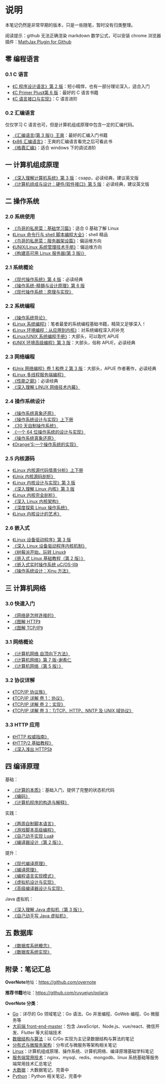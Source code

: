 # 说明

本笔记仍然是非常早期的版本，只是一些随笔，暂时没有归类整理。

阅读提示：github 无法正确渲染 markdown 数学公式，可以安装 chrome 浏览器插件：[MathJax Plugin for Github](https://chrome.google.com/webstore/detail/mathjax-plugin-for-github/ioemnmodlmafdkllaclgeombjnmnbima/related)

## 零 编程语言

### 0.1 C 语言

- [《C 程序设计语言》第 2 版](https://book.douban.com/subject/1139336/)：短小精悍，也有一部分理论深入，适合入门
- [《C Primer Plus》第 6 版](https://book.douban.com/subject/26792521/)：最好的 C 语言书籍
- [《C 语言接口与实现》](https://book.douban.com/subject/26771060/)：C 语言进阶

### 0.2 汇编语言

仅仅学习 C 语言也可，但是计算机组成原理中包含一定的汇编代码。

- [《汇编语言(第 3 版)》王爽](https://book.douban.com/subject/25726019/)：最好的汇编入门书籍
- [《x86 汇编语言》](https://book.douban.com/subject/20492528/)：王爽的汇编语言看完之后可看此书
- [《格蠹汇编》](https://book.douban.com/subject/22994051/)：适合 windows 下的调试进阶

## 一 计算机组成原理

- [《深入理解计算机系统》第 3 版](https://book.douban.com/subject/26912767/)：csapp，必读经典，建议英文版
- [《计算机组成与设计：硬件/软件接口》第 5 版](https://book.douban.com/subject/26604008/)：必读经典，建议英文版

## 二 操作系统

### 2.0 系统使用

- [《鸟哥的私房菜：基础学习篇》](https://book.douban.com/subject/4889838/)：适合 0 基础了解 Linux
- [《Linux 命令行与 shell 脚本编程大全》](https://book.douban.com/subject/26854226/)：shell 精品
- [《鸟哥的私房菜：服务器架设篇》](https://book.douban.com/subject/10794788/)：偏运维方向
- [《UNIX/Linux 系统管理技术手册》](https://book.douban.com/subject/10747453/)：偏运维方向
- [《构建高可用 Linux 服务器(第 3 版)》](https://book.douban.com/subject/26347915/)

### 2.1 系统概论

- [《现代操作系统》第 4 版](https://book.douban.com/subject/27096665/)：必读经典
- [《操作系统-精髓与设计原理》第 6 版](https://book.douban.com/subject/5064311/)
- [《现代操作系统：原理与实现》](https://book.douban.com/subject/35208251/)

### 2.2 系统编程

- [《操作系统导论》](https://book.douban.com/subject/33463930/)
- [《Linux 系统编程》](https://book.douban.com/subject/25828773/)：笔者最爱的系统编程基础书籍，精简又足够深入！
- [《Linux 环境编程：从应用到内核》](https://book.douban.com/subject/26820213/)：对系统编程深入的补充
- [《Linux/UNIX 系统编程手册》](https://book.douban.com/subject/25809330/)：大部头，可以取代 APUE
- [《UNIX 环境高级编程》第 3 版](https://book.douban.com/subject/25900403/)：大部头，俗称 APUE，必读经典

### 2.3 网络编程

- [《Unix 网络编程》卷 1 和卷 2 第 3 版](https://book.douban.com/subject/26434583/)：大部头，APUE 作者著作，必读经典
- [《Linux 多线程服务端编程》](https://book.douban.com/subject/20471211/)
- [《性能之巅》](https://book.douban.com/subject/26586598/)：必读经典
- [《深入理解 LINUX 网络技术内幕》](https://book.douban.com/subject/4015134/)

### 2.4 操作系统设计

- [《操作系统真象还原》](https://book.douban.com/subject/26745156/)
- [《操作系统设计与实现》上下册](https://book.douban.com/subject/2044818/)
- [《30 天自制操作系统》](https://book.douban.com/subject/11530329/)
- [《一个 64 位操作系统的设计与实现》](https://book.douban.com/subject/30222325/)
- [《操作系统真象还原》](https://book.douban.com/subject/26745156/)
- [《Orange'S:一个操作系统的实现》](https://book.douban.com/subject/3735649/)

### 2.5 内核源码

- [《Linux 内核源代码情景分析》上下册](https://book.douban.com/subject/1240321/)
- [《Unix 内核源码剖析》](https://book.douban.com/subject/25831005/)
- [《Linux 内核设计与实现》第 3 版](https://book.douban.com/subject/6097773/)
- [《深入理解 Linux 内核》第 3 版](https://book.douban.com/subject/2287506/)
- [《Linux 内核完全剖析》](https://book.douban.com/subject/3229243/)
- [《深入 Linux 内核架构》](https://book.douban.com/subject/4843567/)
- [《深度探索 Linux 操作系统》](https://book.douban.com/subject/25743846/)
- [《Linux 内核设计的艺术》](https://book.douban.com/subject/24708145/)

### 2.6 嵌入式

- [《Linux 设备驱动程序》第 3 版](https://book.douban.com/subject/1723151/)
- [《深入 Linux 设备驱动程序内核机制》](https://book.douban.com/subject/10433743/)
- [《树莓派开始，玩转 Linux》](https://book.douban.com/subject/30259573/)
- [《嵌入式 Linux 基础教程（第 2 版）》](https://book.douban.com/subject/10599779/)
- [《嵌入式实时操作系统 μC/OS-III》](https://book.douban.com/subject/20389564/)
- [《操作系统设计：Xinu 方法》](https://book.douban.com/subject/25772410/)

## 三 计算机网络

### 3.0 快速入门

- [《网络是怎样连接的》](https://book.douban.com/subject/26941639/)
- [《图解 HTTP》](https://book.douban.com/subject/25863515/)
- [《图解 TCP/IP》](https://book.douban.com/subject/24737674/)

### 3.1 网络概论

- [《计算机网络 自顶向下方法》](https://book.douban.com/subject/30280001/)
- [《计算机网络》第 7 版-谢希仁](https://book.douban.com/subject/26960678/)
- [《计算机网络（第 5 版）》](https://book.douban.com/subject/10510747/)

### 3.2 协议详解

- [《TCP/IP 协议族》](https://book.douban.com/subject/5386194)
- [《TCP/IP 详解 卷 1：协议》](https://book.douban.com/subject/10742272/)
- [《TCP/IP 详解 卷 2：实现》](https://book.douban.com/subject/4707727/)
- [《TCP/IP 详解 卷 3：T/TCP、HTTP、NNTP 及 UNIX 域协议》](https://book.douban.com/subject/4707732/)

### 3.3 HTTP 应用

- [《HTTP 权威指南》](https://book.douban.com/subject/10746113/)
- [《HTTP/2 基础教程》](https://book.douban.com/subject/27665112/)
- [《深入浅出 HTTPS》](https://book.douban.com/subject/30250772/)

## 四 编译原理

基础：

- [《计算的本质》](https://book.douban.com/subject/26148763/)：基础入门，提供了完整的状态机代码
- [《编码》](https://book.douban.com/subject/20260928/)
- [《计算机程序的构造与解释》](https://book.douban.com/subject/1148282/)

实践：

- [《两周自制脚本语言》](https://book.douban.com/subject/25908672/)
- [《游戏脚本高级编程》](https://book.douban.com/subject/1927405/)
- [《自己动手实现 Lua》](https://book.douban.com/subject/30348061)
- [《编译器设计（第 2 版）》](https://book.douban.com/subject/20436488/)

提升：

- [《现代编译原理》](https://book.douban.com/subject/30191414/)
- [《编译原理》](https://book.douban.com/subject/3296317/)
- [《编程语言实现模式》](https://book.douban.com/subject/10482195/)
- [《虚拟机设计与实现》](https://book.douban.com/subject/34935105/)
- [《高级编译器设计与实现》](https://book.douban.com/subject/1400374)

Java 虚拟机：

- [《深入理解 Java 虚拟机（第 3 版）》](https://book.douban.com/subject/34907497)
- [《自己动手写 Java 虚拟机》](https://book.douban.com/subject/26802084)

## 五 数据库

- [《数据库系统概念》](https://book.douban.com/subject/10548379/)
- [《数据库系统实现》](https://book.douban.com/subject/4838430/)

## 附录：笔记汇总

**OverNote**地址：<https://github.com/overnote>

**推荐书籍**地址：<https://github.com/ruyuejun/polaris>

**OverNote 分类**：

- [Go](https://github.com/overnote/over-golang)：详尽的 Go 领域笔记：Go 语法、Go 并发编程、GoWeb 编程、Go 微服务等
- [大前端 front-end-master](https://github.com/overnote/front-end-master)：包含 JavaScript、Node.js、vue/react、微信开发、Flutter 等大前端技术
- [数据结构与算法](https://github.com/overnote/over-algorithm)：以 C/Go 实现为主记录数据结构与算法的笔记
- [分布式与微服务架构](https://github.com/overnote/over-architecture/)：分布式与微服务等架构相关笔记
- [Linux](https://github.com/overnote/over-linux)：计算机组成原理、操作系统、计算机网络、编译原理基础学科笔记
- [服务端常用技术](https://github.com/overnote/server-side)：nginx、mysql、redis、mongodb、linux 系统基础等服务端常用技术汇总笔记
- [大数据](https://github.com/overnote/over-bigdata)：大数据笔记，完善中
- [Python](https://github.com/overnote/over-python)：Python 相关笔记，完善中
